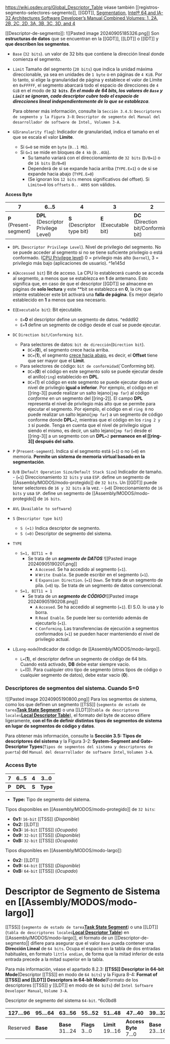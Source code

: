 https://wiki.osdev.org/Global_Descriptor_Table
véase también [[registros-segmento-selectores-segmento]], [[GDT]], [Segmentation](https://wiki.osdev.org/Segmentation "Segmentation"), [Intel® 64 and IA-32 Architectures Software Developer’s Manual Combined Volumes: 1, 2A, 2B, 2C, 2D, 3A, 3B, 3C, 3D, and 4](https://www.intel.com/content/www/us/en/content-details/782158/intel-64-and-ia-32-architectures-software-developer-s-manual-combined-volumes-1-2a-2b-2c-2d-3a-3b-3c-3d-and-4.html?wapkw=intel%2064%20and%20ia-32%20architectures%20software%20developer%27s%20manual&docid=782161)

[[Descriptor-de-segmento]]:
![[Pasted image 20240905185326.png]]
Son **estructuras de datos** que se encuentran en la [[GDT]], [[LDT]] o [[IDT]] y **que describen los segmentos**. 
- ``Base`` (``32 bits``). un valor de 32 bits que contiene la dirección lineal donde comienza el segmento.
- `Limit` Tamaño del segmento (``20 bits``) que indica la unidad máxima direccionable, ya sea en unidades de `1 byte` o en páginas de `4 KiB`. Por lo tanto, si elige la granularidad de página y establece el valor de Límite en `0xFFFFF`, el segmento abarcará todo el espacio de direcciones de `4 GiB` en el modo de **`32 bits`**.
	 _**En el modo de 64 bits, los valores de `Base` y `Limit` se ignoran, cada descriptor cubre todo el espacio de direcciones lineal independientemente de lo que se establezca**_.

	Para obtener más información, consulte la `Sección 3.4.5`: `Descriptores de segmento y la Figura 3-8`: `Descriptor de segmento del Manual del desarrollador de software de Intel, Volumen 3-A`.

- `G`(`Granularity flag`): Indicador de granularidad, indica el tamaño en el que se escala el valor **Límite**.
	- Si ``G=0`` se mide en ``byte`` (``0..1 Mb``). 
	- Si ``G=1`` se mide en bloques de ``4 kb`` (``0..4Gb``). 
		- Su tamaño variará con el direccionamiento de ``32 bits`` (``D/B=1``) o de ``16 bits`` (``D/B=0``) 
		- Dependerá de si se expande hacia arriba (``TYPE.E=1``) o de si se expande hacia abajo (``TYPE.E=0``)
		- (Se ignoran los ``12 bits`` menos significativos del offset). Si ``Límite=0`` los ``offsets`` ``0.. 4095`` son válidos.
	
**Access Byte**

| 7                          | 6...5                                   | 4                              | 3                         | 2                                        | 1                                     | 0                       |
| -------------------------- | --------------------------------------- | ------------------------------ | ------------------------- | ---------------------------------------- | ------------------------------------- | ----------------------- |
| **P**<br>(Present-segment) | **DPL**<br>(Descriptor Privilege Level) | **S**<br>(Descriptor type bit) | **E**<br>(Executable bit) | **DC**<br>(Direction bit/Conforming bit) | **RW**<br>(Readable bit/Writable bit) | **A**<br>(Accessed bit) |
- `DPL` (``Descriptor Privilege Level``). Nivel de privilegio del segmento. No se puede acceder al segmento si no se tiene suficiente privilegio o está conformado. ([CPU Privilege level](https://wiki.osdev.org/Security#Rings "Security")) 0 = privilegio más alto (`kernel`), 3 = privilegio más bajo (aplicaciones de usuario). ^1e145d
- `A`(`Accessed bit`) Bit de acceso. La CPU lo establecerá cuando se acceda al segmento, a menos que se establezca en **1** de antemano. Esto significa que, en caso de que el descriptor [[GDT]] se almacene en páginas de **solo lectura** y este **bit se establezca en **0**, la `CPU` que intente establecer este bit activará una __falla de página__. Es mejor dejarlo establecido en **1** a menos que sea necesario.
- `E`(`Executable bit`): Bit ejecutable. 
	- `E=`**0** el descriptor define un segmento de datos.  ^eddd92
	- `E=`**1** define un segmento de código desde el cual se puede ejecutar.
- `DC` `Direction bit/Conforming bit`.
	- Para selectores de datos: `bit de dirección`(`Direction bit`). 
		- `DC=`(**0**), el segmento crece hacia arriba. 
		- `DC=`(**1**), el segmento [crece hacia abajo](https://wiki.osdev.org/Expand_Down "Expand Down"), es decir, el **Offset** tiene que ser mayor que el **Limit**.
	- Para selectores de código: `bit de conformidad`(`Conforming bit).
		- `DC=`(**0**) el código en este segmento solo se puede ejecutar desde el anillo(`ring`) establecido en **DPL**.
		- `DC=`(1) el código en este segmento se puede ejecutar desde un nivel de privilegio **igual o inferior**. 
		 Por ejemplo, el código en el [[ring-3]] puede realizar un salto lejano(`jmp far`) al código _conforme_ en un segmento del [[ring-2]]. El campo **DPL** representa el nivel de privilegio más alto que se permite para ejecutar el segmento. Por ejemplo, el código en el `ring 0` no puede realizar un salto lejano(`jmp far`) a un segmento de código conforme donde **DPL**`=2`, mientras que el código en los `ring 2 y 3` sí puede. Tenga en cuenta que el nivel de privilegio sigue siendo el mismo, es decir, un salto lejano(`jmp far`) desde el [[ring-3]] a un segmento con un **DPL**`=2` **permanece en el [[ring-3]] después del salto**.
- ``P`` (``Present-segment``). Indica si el segmento está (``=1``) o no (``=0``) en memoria. **Permite un sistema de memoria virtual basado en la segmentación**.
- ``D/B`` (``Default Operation Size/Default Stack Size``)  Indicador de tamaño.
		- (``=1``) Direccionamiento ``32 bits`` y usa ``ESP``. define un segmento de [[Assembly/MODOS/modo-protegido]] de `32 bits`. Un [[GDT]] puede tener selectores de `16 y 32 bits` a la vez.
		- (``=0``) Direccionamiento de ``16 bits`` y usa ``SP``. define un segmento de [[Assembly/MODOS/modo-protegido]] de `16 bits`.
		
- ``AVL`` (``Available to software``)
- `S` (`Descriptor type bit`)
	- ``S (=1)`` Indica descriptor de segmento. 
	- ``S (=0)`` Descriptor de segmento del sistema.
- ``TYPE`` 
	- ``S=1, BIT11 = 0 ``
		- Se trata de un ___segmento de DATOS___  ![[Pasted image 20240905190201.png]]
			- ``A`` ``Accesed``. Se ha accedido al segmento (``=1``).
			- ``W`` ``Write Enable``. Se puede escribir en el segmento (``=1``). 
			- ``E`` ``Expansion Direction``. (``=1``) ``Down``. Se trata de un segmento de pila. (``=0``) ``Up``. Se trata de un segmento de datos convencional. 
	- ``S=1, BIT11 = 1 ``
		- Se trata de un ___segmento de CÓDIGO___![[Pasted image 20240905190208.png]]
			- ``A`` ``Accesed``. Se ha accedido al segmento (``=1``). El S.O. lo usa y lo borra. 
			- ``R`` ``Read Enable``. Se puede leer su contenido además de ejecutarlo (``=1``). 
			- ``C`` ``Conforming``. Las transferencias de ejecución a segmentos conformados (``=1``) se pueden hacer manteniendo el nivel de privilegio actual.
- `L`(`Long-mode`)Indicador de código de [[Assembly/MODOS/modo-largo]]. 
	- `L=`(**1**), el descriptor define un segmento de código de 64 bits. Cuando está activado, **DB** debe estar siempre vacío. 
	- `L=`(0). Para cualquier otro tipo de segmento (otros tipos de código o cualquier segmento de datos), debe estar vacío (**0**).

### Descriptores de segmentos del sistema. Cuando S=0
![[Pasted image 20240905190800.png]]
Para los segmentos de sistema, como los que definen un segmento [[TSS]] (`segmento de estado de tarea`**[Task State Segment](https://wiki.osdev.org/Task_State_Segment "Task State Segment")**) o una [[LDT]](`tabla de descriptores locales`**[Local Descriptor Table](https://wiki.osdev.org/Local_Descriptor_Table "Local Descriptor Table")**), el formato del byte de acceso difiere ligeramente, **con el fin de definir distintos tipos de segmentos de sistema en lugar de segmentos de código y datos**.

Para obtener más información, consulte la **Sección 3.5: Tipos de descriptores del sistema** y la Figura 3-2: **System-Segment and Gate-Descriptor Types**(`Tipos de segmentos del sistema y descriptores de puerta`) del `Manual del desarrollador de software Intel`, `Volumen 3-A`.

### Access Byte

| 7     | 6...5   | 4     | 3...0    |
| ----- | ------- | ----- | -------- |
| **P** | **DPL** | **S** | **Type** |
- **Type:**  Tipo de segmento del sistema.

Tipos disponibles en [[Assembly/MODOS/modo-protegido]] de `32 bits`:
- **0x1:** `16-bit` [[TSS]] (_Disponible_)
- **0x2:** [[LDT]]
- **0x3:** `16-bit` [[TSS]] (_Ocupado_)
- **0x9:** `32-bit` [[TSS]] (_Disponible_)
- **0xB:** `32-bit` [[TSS]] (_Ocupado_)

Tipos disponibles en [[Assembly/MODOS/modo-largo]]:
- **0x2:** [[LDT]]
- **0x9:** `64-bit` [[TSS]] (_Disponible_)
- **0xB:** `64-bit` [[TSS]] (_Ocupado_)

# Descriptor de Segmento de Sistema en [[Assembly/MODOS/modo-largo]]
[[TSS]] (`segmento de estado de tarea`**[Task State Segment](https://wiki.osdev.org/Task_State_Segment "Task State Segment")**) o una [[LDT]](`tabla de descriptores locales`**[Local Descriptor Table](https://wiki.osdev.org/Local_Descriptor_Table "Local Descriptor Table")**) en [[Assembly/MODOS/modo-largo]], el formato de un [[Descriptor-de-segmento]] difiere para asegurar que el valor `Base` pueda contener una **Dirección Lineal** de `64 bits`. Ocupa el espacio en la tabla de dos entradas habituales, en formato `little endian`, de forma que la mitad inferior de esta entrada precede a la mitad superior en la tabla.

Para más información, véase el apartado 8.2.3: **[[TSS]] Descriptor in 64-bit Mode**(Descriptor [[TSS]] en modo de `64 bits`) y la Figura 8-4: **Format of [[TSS]] and [[LDT]] Descriptors in 64-bit Mode**(Formato de los descriptores [[TSS]] y [[LDT]] en modo de `64 bits`) del `Intel Software Developer Manual`, `Volume 3-A`. 

Descriptor de segmento del sistema `64-bit`. ^6c0bd8

| 127....96 | 95....64 | 63...56               | 55...52              | 51...48                | 47...40                    | 39...32               | 31...16              | 15...0                |
| --------- | -------- | --------------------- | -------------------- | ---------------------- | -------------------------- | --------------------- | -------------------- | --------------------- |
| Reserved  | **Base** | **Base**  <br>31...24 | **Flags**  <br>3...0 | **Limit**  <br>19...16 | **Access Byte**  <br>7...0 | **Base**  <br>23...16 | **Base**  <br>15...0 | **Limit**  <br>15...0 |


